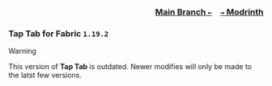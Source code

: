### <p align=right>[Main Branch `←`](https://github.com/KrLite/Tap-Tab)&emsp;[`→` Modrinth](https://modrinth.com/mod/tap-tab)</p>

### Tap Tab for Fabric `1.19.2`

> [!WARNING]
> This version of **Tap Tab** is outdated. Newer modifies will only be made to the latst few versions.
